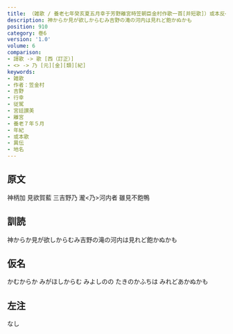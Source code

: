 ```yaml
---
title: （雑歌 / 養老七年癸亥夏五月幸于芳野離宮時笠朝臣金村作歌一首[并短歌]）或本反<歌>曰
description: 神からか見が欲しからむみ吉野の滝の河内は見れど飽かぬかも
position: 910
category: 巻6
version: '1.0'
volume: 6
comparison:
- 謌歌 -> 歌 [西（訂正）]
- <> -> 乃 [元][金][類][紀]
keywords:
- 雑歌
- 作者：笠金村
- 吉野
- 行幸
- 従駕
- 宮廷讃美
- 離宮
- 養老７年５月
- 年紀
- 或本歌
- 異伝
- 地名
---
```


## 原文

神柄加 見欲賀藍 三吉野乃 瀧<乃>河内者 雖見不飽鴨

## 訓読

神からか見が欲しからむみ吉野の滝の河内は見れど飽かぬかも

## 仮名

かむからか みがほしからむ みよしのの たきのかふちは みれどあかぬかも

## 左注

なし
